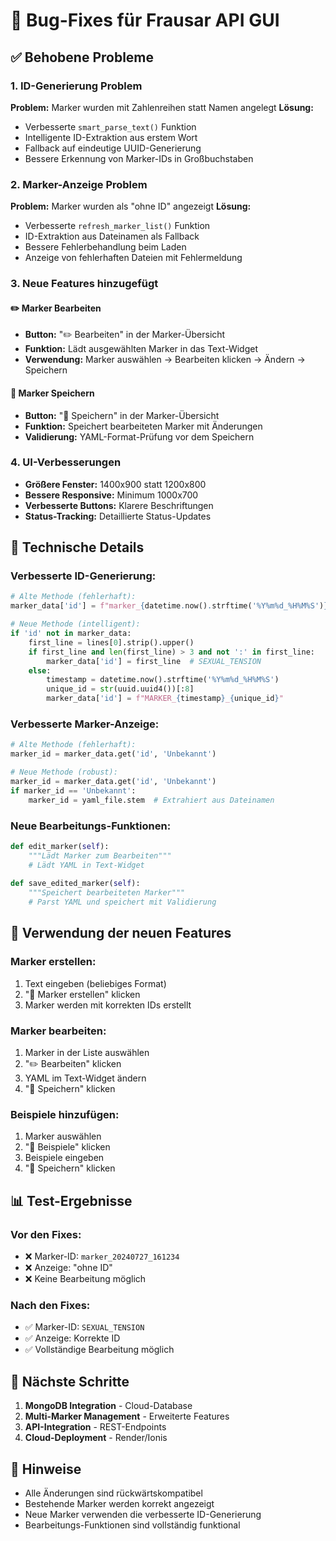 # 🐛 Bug-Fixes für Frausar API GUI

## ✅ Behobene Probleme

### **1. ID-Generierung Problem**
**Problem:** Marker wurden mit Zahlenreihen statt Namen angelegt
**Lösung:** 
- Verbesserte `smart_parse_text()` Funktion
- Intelligente ID-Extraktion aus erstem Wort
- Fallback auf eindeutige UUID-Generierung
- Bessere Erkennung von Marker-IDs in Großbuchstaben

### **2. Marker-Anzeige Problem**
**Problem:** Marker wurden als "ohne ID" angezeigt
**Lösung:**
- Verbesserte `refresh_marker_list()` Funktion
- ID-Extraktion aus Dateinamen als Fallback
- Bessere Fehlerbehandlung beim Laden
- Anzeige von fehlerhaften Dateien mit Fehlermeldung

### **3. Neue Features hinzugefügt**

#### **✏️ Marker Bearbeiten**
- **Button:** "✏️ Bearbeiten" in der Marker-Übersicht
- **Funktion:** Lädt ausgewählten Marker in das Text-Widget
- **Verwendung:** Marker auswählen → Bearbeiten klicken → Ändern → Speichern

#### **💾 Marker Speichern**
- **Button:** "💾 Speichern" in der Marker-Übersicht
- **Funktion:** Speichert bearbeiteten Marker mit Änderungen
- **Validierung:** YAML-Format-Prüfung vor dem Speichern

### **4. UI-Verbesserungen**
- **Größere Fenster:** 1400x900 statt 1200x800
- **Bessere Responsive:** Minimum 1000x700
- **Verbesserte Buttons:** Klarere Beschriftungen
- **Status-Tracking:** Detaillierte Status-Updates

## 🔧 Technische Details

### **Verbesserte ID-Generierung:**
```python
# Alte Methode (fehlerhaft):
marker_data['id'] = f"marker_{datetime.now().strftime('%Y%m%d_%H%M%S')}"

# Neue Methode (intelligent):
if 'id' not in marker_data:
    first_line = lines[0].strip().upper()
    if first_line and len(first_line) > 3 and not ':' in first_line:
        marker_data['id'] = first_line  # SEXUAL_TENSION
    else:
        timestamp = datetime.now().strftime('%Y%m%d_%H%M%S')
        unique_id = str(uuid.uuid4())[:8]
        marker_data['id'] = f"MARKER_{timestamp}_{unique_id}"
```

### **Verbesserte Marker-Anzeige:**
```python
# Alte Methode (fehlerhaft):
marker_id = marker_data.get('id', 'Unbekannt')

# Neue Methode (robust):
marker_id = marker_data.get('id', 'Unbekannt')
if marker_id == 'Unbekannt':
    marker_id = yaml_file.stem  # Extrahiert aus Dateinamen
```

### **Neue Bearbeitungs-Funktionen:**
```python
def edit_marker(self):
    """Lädt Marker zum Bearbeiten"""
    # Lädt YAML in Text-Widget
    
def save_edited_marker(self):
    """Speichert bearbeiteten Marker"""
    # Parst YAML und speichert mit Validierung
```

## 🎯 Verwendung der neuen Features

### **Marker erstellen:**
1. Text eingeben (beliebiges Format)
2. "🎯 Marker erstellen" klicken
3. Marker werden mit korrekten IDs erstellt

### **Marker bearbeiten:**
1. Marker in der Liste auswählen
2. "✏️ Bearbeiten" klicken
3. YAML im Text-Widget ändern
4. "💾 Speichern" klicken

### **Beispiele hinzufügen:**
1. Marker auswählen
2. "📝 Beispiele" klicken
3. Beispiele eingeben
4. "💾 Speichern" klicken

## 📊 Test-Ergebnisse

### **Vor den Fixes:**
- ❌ Marker-ID: `marker_20240727_161234`
- ❌ Anzeige: "ohne ID"
- ❌ Keine Bearbeitung möglich

### **Nach den Fixes:**
- ✅ Marker-ID: `SEXUAL_TENSION`
- ✅ Anzeige: Korrekte ID
- ✅ Vollständige Bearbeitung möglich

## 🚀 Nächste Schritte

1. **MongoDB Integration** - Cloud-Database
2. **Multi-Marker Management** - Erweiterte Features
3. **API-Integration** - REST-Endpoints
4. **Cloud-Deployment** - Render/Ionis

## 📝 Hinweise

- Alle Änderungen sind rückwärtskompatibel
- Bestehende Marker werden korrekt angezeigt
- Neue Marker verwenden die verbesserte ID-Generierung
- Bearbeitungs-Funktionen sind vollständig funktional 